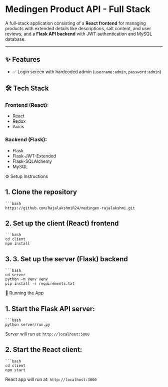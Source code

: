 # Medingen Product API - Full Stack

A full-stack application consisting of a **React frontend** for managing products with extended details like descriptions, salt content, and user reviews, and a **Flask API backend** with JWT authentication and MySQL database.

---
## ✨ Features

- ✅ Login screen with hardcoded admin (`username:admin`, `password:admin`)
## 🛠 Tech Stack

### Frontend (React):
- React
- Redux
- Axios

### Backend (Flask):
- Flask
- Flask-JWT-Extended
- Flask-SQLAlchemy
- MySQL

⚙️ Setup Instructions
## 1. Clone the repository
    ```bash
    https://github.com/RajalakshmiR24/medingen-rajalakshmi.git

## 2. Set up the client (React) frontend
    ```bash
    cd client
    npm install
## 3. 3. Set up the server (Flask) backend
    ```bash
    cd server
    python -m venv venv
    pip install -r requirements.txt
🚀 Running the App
## 1. Start the Flask API server:
    ```bash
    python server/run.py
Server will run at: `http://localhost:5000`

## 2. Start the React client:
    ```bash
    cd client
    npm start
React app will run at: `http://localhost:3000`





